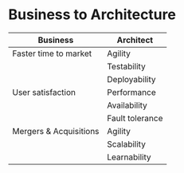 # Business to Architecture

| Business                    | Architect        |
|-----------------------------|------------------|
| Faster time to market       | Agility          |
|                             | Testability      |
|                             | Deployability    |
| User satisfaction           | Performance      |
|                             | Availability     |
|                             | Fault tolerance  |
| Mergers & Acquisitions      | Agility          |
|                             | Scalability      |
|                             | Learnability     |
